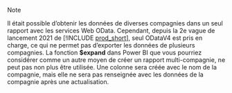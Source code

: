 > [!NOTE]
> Il était possible d’obtenir les données de diverses compagnies dans un seul rapport avec les services Web OData. Cependant, depuis la 2e vague de lancement 2021 de [!INCLUDE [prod_short](prod_short.md)], seul ODataV4 est pris en charge, ce qui ne permet pas d’exporter les données de plusieurs compagnies. La fonction **$expand** dans Power BI que vous pourriez considérer comme un autre moyen de créer un rapport multi-compagnie, ne peut pas non plus être utilisée. Une colonne sera créée avec le nom de la compagnie, mais elle ne sera pas renseignée avec les données de la compagnie après une actualisation.